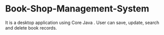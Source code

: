 # Book-Shop-Management-System
It is a desktop application using Core Java . User can save, update, search and delete book records. 
